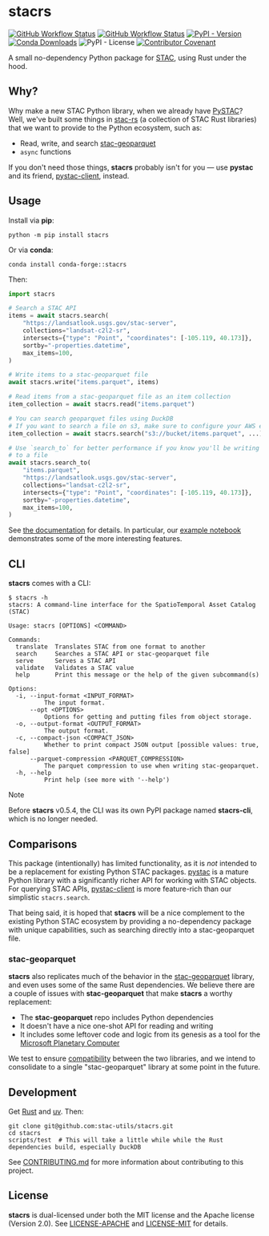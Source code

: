 # stacrs

[![GitHub Workflow Status](https://img.shields.io/github/actions/workflow/status/stac-utils/stacrs/ci.yaml?branch=main&style=for-the-badge)](https://github.com/stac-utils/stacrs/actions/workflows/ci.yaml)
[![GitHub Workflow Status](https://img.shields.io/github/actions/workflow/status/stac-utils/stacrs/docs.yaml?branch=main&style=for-the-badge&label=Docs)](https://stac-utils.github.io/stacrs/latest/)
[![PyPI - Version](https://img.shields.io/pypi/v/stacrs?style=for-the-badge)](https://pypi.org/project/stacrs)
[![Conda Downloads](https://img.shields.io/conda/d/conda-forge/stacrs?style=for-the-badge)](https://anaconda.org/conda-forge/stacrs)
![PyPI - License](https://img.shields.io/pypi/l/stacrs?style=for-the-badge)
[![Contributor Covenant](https://img.shields.io/badge/Contributor%20Covenant-2.1-4baaaa.svg?style=for-the-badge)](./CODE_OF_CONDUCT)

A small no-dependency Python package for [STAC](https://stacspec.org/), using Rust under the hood.

## Why?

Why make a new STAC Python library, when we already have [PySTAC](https://github.com/stac-utils/pystac)?
Well, we've built some things in [stac-rs](https://github.com/stac-utils/stac-rs) (a collection of STAC Rust libraries) that we want to provide to the Python ecosystem, such as:

- Read, write, and search [stac-geoparquet](https://github.com/stac-utils/stac-geoparquet)
- `async` functions

If you don't need those things, **stacrs** probably isn't for you — use **pystac** and its friend, [pystac-client](https://github.com/stac-utils/pystac-client), instead.

## Usage

Install via **pip**:

```shell
python -m pip install stacrs
```

Or via **conda**:

```shell
conda install conda-forge::stacrs
```

Then:

```python
import stacrs

# Search a STAC API
items = await stacrs.search(
    "https://landsatlook.usgs.gov/stac-server",
    collections="landsat-c2l2-sr",
    intersects={"type": "Point", "coordinates": [-105.119, 40.173]},
    sortby="-properties.datetime",
    max_items=100,
)

# Write items to a stac-geoparquet file
await stacrs.write("items.parquet", items)

# Read items from a stac-geoparquet file as an item collection
item_collection = await stacrs.read("items.parquet")

# You can search geoparquet files using DuckDB
# If you want to search a file on s3, make sure to configure your AWS environment first
item_collection = await stacrs.search("s3://bucket/items.parquet", ...)

# Use `search_to` for better performance if you know you'll be writing the items
# to a file
await stacrs.search_to(
    "items.parquet",
    "https://landsatlook.usgs.gov/stac-server",
    collections="landsat-c2l2-sr",
    intersects={"type": "Point", "coordinates": [-105.119, 40.173]},
    sortby="-properties.datetime",
    max_items=100,
)
```

See [the documentation](https://stac-utils.github.io/stacrs) for details.
In particular, our [example notebook](https://stac-utils.github.io/stacrs/latest/example/) demonstrates some of the more interesting features.

## CLI

**stacrs** comes with a CLI:

```shell
$ stacrs -h
stacrs: A command-line interface for the SpatioTemporal Asset Catalog (STAC)

Usage: stacrs [OPTIONS] <COMMAND>

Commands:
  translate  Translates STAC from one format to another
  search     Searches a STAC API or stac-geoparquet file
  serve      Serves a STAC API
  validate   Validates a STAC value
  help       Print this message or the help of the given subcommand(s)

Options:
  -i, --input-format <INPUT_FORMAT>
          The input format.
      --opt <OPTIONS>
          Options for getting and putting files from object storage.
  -o, --output-format <OUTPUT_FORMAT>
          The output format.
  -c, --compact-json <COMPACT_JSON>
          Whether to print compact JSON output [possible values: true, false]
      --parquet-compression <PARQUET_COMPRESSION>
          The parquet compression to use when writing stac-geoparquet.
  -h, --help
          Print help (see more with '--help')
```

> [!NOTE]
> Before **stacrs** v0.5.4, the CLI was its own PyPI package named **stacrs-cli**, which is no longer needed.

## Comparisons

This package (intentionally) has limited functionality, as it is _not_ intended to be a replacement for existing Python STAC packages.
[pystac](https://pystac.readthedocs.io) is a mature Python library with a significantly richer API for working with STAC objects.
For querying STAC APIs, [pystac-client](https://pystac-client.readthedocs.io) is more feature-rich than our simplistic `stacrs.search`.

That being said, it is hoped that **stacrs** will be a nice complement to the existing Python STAC ecosystem by providing a no-dependency package with unique capabilities, such as searching directly into a stac-geoparquet file.

### stac-geoparquet

**stacrs** also replicates much of the behavior in the [stac-geoparquet](https://github.com/stac-utils/stac-geoparquet) library, and even uses some of the same Rust dependencies.
We believe there are a couple of issues with **stac-geoparquet** that make **stacrs** a worthy replacement:

- The **stac-geoparquet** repo includes Python dependencies
- It doesn't have a nice one-shot API for reading and writing
- It includes some leftover code and logic from its genesis as a tool for the [Microsoft Planetary Computer](https://planetarycomputer.microsoft.com/)

We test to ensure [compatibility](https://github.com/stac-utils/stac-rs/blob/main/scripts/validate-stac-geoparquet) between the two libraries, and we intend to consolidate to a single "stac-geoparquet" library at some point in the future.

## Development

Get [Rust](https://rustup.rs/) and [uv](https://docs.astral.sh/uv/getting-started/installation/).
Then:

```shell
git clone git@github.com:stac-utils/stacrs.git
cd stacrs
scripts/test  # This will take a little while while the Rust dependencies build, especially DuckDB
```

See [CONTRIBUTING.md](./CONTRIBUTING.md) for more information about contributing to this project.

## License

**stacrs** is dual-licensed under both the MIT license and the Apache license (Version 2.0).
See [LICENSE-APACHE](./LICENSE-APACHE) and [LICENSE-MIT](./LICENSE-MIT) for details.
